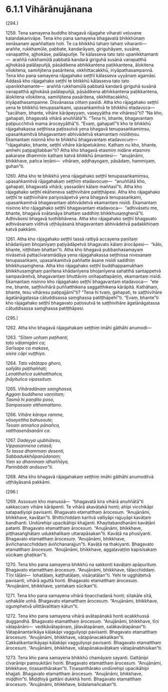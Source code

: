 

# 6.1.1 Vihārānujānana




(294.)

1259\. Tena samayena buddho bhagavā rājagahe viharati veḷuvane kalandakanivāpe. Tena kho pana samayena bhagavatā bhikkhūnaṃ senāsanaṃ apaññattaṃ hoti. Te ca bhikkhū tahaṃ tahaṃ viharanti—  araññe, rukkhamūle, pabbate, kandarāyaṃ, giriguhāyaṃ, susāne, vanapatthe, ajjhokāse, palālapuñje. Te kālasseva tato tato upanikkhamanti—  araññā rukkhamūlā pabbatā kandarā giriguhā susānā vanapatthā ajjhokāsā palālapuñjā, pāsādikena abhikkantena paṭikkantena, ālokitena vilokitena, samiñjitena pasāritena, okkhittacakkhū, iriyāpathasampannā. Tena kho pana samayena rājagahako seṭṭhī kālasseva uyyānaṃ agamāsi. Addasā kho rājagahako seṭṭhī te bhikkhū kālasseva tato tato upanikkhamante—  araññā rukkhamūlā pabbatā kandarā giriguhā susānā vanapatthā ajjhokāsā palālapuñjā, pāsādikena abhikkantena paṭikkantena, ālokitena vilokitena, samiñjitena pasāritena, okkhittacakkhū, iriyāpathasampanne. Disvānassa cittaṃ pasīdi. Atha kho rājagahako seṭṭhī yena te bhikkhū tenupasaṅkami, upasaṅkamitvā te bhikkhū etadavoca—  “sacāhaṃ, bhante, vihāre kārāpeyyaṃ, vaseyyātha me vihāresū”ti? “Na kho, gahapati, bhagavatā vihārā anuññātā”ti. “Tena hi, bhante, bhagavantaṃ paṭipucchitvā mama āroceyyāthā”ti. “Evaṃ, gahapatī”ti kho te bhikkhū rājagahakassa seṭṭhissa paṭissutvā yena bhagavā tenupasaṅkamiṃsu, upasaṅkamitvā bhagavantaṃ abhivādetvā ekamantaṃ nisīdiṃsu. Ekamantaṃ nisinnā kho te bhikkhū bhagavantaṃ etadavocuṃ—  “rājagahako, bhante, seṭṭhī vihāre kārāpetukāmo. Kathaṃ nu kho, bhante, amhehi paṭipajjitabban”ti? Atha kho bhagavā etasmiṃ nidāne etasmiṃ pakaraṇe dhammiṃ kathaṃ katvā bhikkhū āmantesi—  “anujānāmi, bhikkhave, pañca leṇāni—  vihāraṃ, aḍḍhayogaṃ, pāsādaṃ, hammiyaṃ, guhan”ti.

1260\. Atha kho te bhikkhū yena rājagahako seṭṭhī tenupasaṅkamiṃsu, upasaṅkamitvā rājagahakaṃ seṭṭhiṃ etadavocuṃ—  “anuññātā kho, gahapati, bhagavatā vihārā; yassadāni kālaṃ maññasī”ti. Atha kho rājagahako seṭṭhī ekāheneva saṭṭhivihāre patiṭṭhāpesi. Atha kho rājagahako seṭṭhī te saṭṭhivihāre pariyosāpetvā yena bhagavā tenupasaṅkami, upasaṅkamitvā bhagavantaṃ abhivādetvā ekamantaṃ nisīdi. Ekamantaṃ nisinno kho rājagahako seṭṭhī bhagavantaṃ etadavoca—  “adhivāsetu me, bhante, bhagavā svātanāya bhattaṃ saddhiṃ bhikkhusaṃghenā”ti. Adhivāsesi bhagavā tuṇhībhāvena. Atha kho rājagahako seṭṭhī bhagavato adhivāsanaṃ viditvā uṭṭhāyāsanā bhagavantaṃ abhivādetvā padakkhiṇaṃ katvā pakkāmi.

1261\. Atha kho rājagahako seṭṭhī tassā rattiyā accayena paṇītaṃ khādanīyaṃ bhojanīyaṃ paṭiyādāpetvā bhagavato kālaṃ ārocāpesi—  “kālo, bhante, niṭṭhitaṃ bhattan”ti. Atha kho bhagavā pubbaṇhasamayaṃ nivāsetvā pattacīvaramādāya yena rājagahakassa seṭṭhissa nivesanaṃ tenupasaṅkami, upasaṅkamitvā paññatte āsane nisīdi saddhiṃ bhikkhusaṃghena. Atha kho rājagahako seṭṭhī buddhappamukhaṃ bhikkhusaṃghaṃ paṇītena khādanīyena bhojanīyena sahatthā santappetvā sampavāretvā, bhagavantaṃ bhuttāviṃ onītapattapāṇiṃ, ekamantaṃ nisīdi. Ekamantaṃ nisinno kho rājagahako seṭṭhī bhagavantaṃ etadavoca—  “ete me, bhante, saṭṭhivihārā puññatthikena saggatthikena kārāpitā. Kathāhaṃ, bhante, tesu vihāresu paṭipajjāmī”ti? “Tena hi tvaṃ, gahapati, te saṭṭhivihāre āgatānāgatassa cātuddisassa saṃghassa patiṭṭhāpehī”ti. “Evaṃ, bhante”ti kho rājagahako seṭṭhī bhagavato paṭissutvā te saṭṭhivihāre āgatānāgatassa cātuddisassa saṃghassa patiṭṭhāpesi.

(295.)

1262\. Atha kho bhagavā rājagahakaṃ seṭṭhiṃ imāhi gāthāhi anumodi—

1263\. _“Sītaṃ uṇhaṃ paṭihanti,_  
_tato vāḷamigāni ca;_  
_Sarīsape ca makase,_  
_sisire cāpi vuṭṭhiyo._  


1264\. _Tato vātātapo ghoro,_  
_sañjāto paṭihaññati;_  
_Leṇatthañca sukhatthañca,_  
_jhāyituñca vipassituṃ._  


1265\. _Vihāradānaṃ saṃghassa,_  
_Aggaṃ buddhena vaṇṇitaṃ;_  
_Tasmā hi paṇḍito poso,_  
_Sampassaṃ atthamattano._  


1266\. _Vihāre kāraye ramme,_  
_vāsayettha bahussute;_  
_Tesaṃ annañca pānañca,_  
_vatthasenāsanāni ca._  


1267\. _Dadeyya ujubhūtesu,_  
_Vippasannena cetasā;_  
_Te tassa dhammaṃ desenti,_  
_Sabbadukkhāpanūdanaṃ;_  
_Yaṃ so dhammaṃ idhaññāya,_  
_Parinibbāti anāsavo”ti._  


1268\. Atha kho bhagavā rājagahakaṃ seṭṭhiṃ imāhi gāthāhi anumoditvā uṭṭhāyāsanā pakkāmi.

(296.)

1269\. Assosuṃ kho manussā—  “bhagavatā kira vihārā anuññātā”ti sakkaccaṃ vihāre kārāpenti. Te vihārā akavāṭakā honti; ahīpi vicchikāpi satapadiyopi pavisanti. Bhagavato etamatthaṃ ārocesuṃ. “Anujānāmi, bhikkhave, kavāṭan”ti. Bhittichiddaṃ karitvā valliyāpi rajjuyāpi kavāṭaṃ bandhanti. Undūrehipi upacikāhipi khajjanti. Khayitabandhanāni kavāṭāni patanti. Bhagavato etamatthaṃ ārocesuṃ. “Anujānāmi, bhikkhave, piṭṭhasaṅghāṭaṃ udukkhalikaṃ uttarapāsakan”ti. Kavāṭā na phusīyanti. Bhagavato etamatthaṃ ārocesuṃ. “Anujānāmi, bhikkhave, āviñchanacchiddaṃ āviñchanarajjun”ti. Kavāṭā na thakiyanti. Bhagavato etamatthaṃ ārocesuṃ. “Anujānāmi, bhikkhave, aggaḷavaṭṭiṃ kapisīsakaṃ sūcikaṃ ghaṭikan”ti.

1270\. Tena kho pana samayena bhikkhū na sakkonti kavāṭaṃ apāpurituṃ. Bhagavato etamatthaṃ ārocesuṃ. “Anujānāmi, bhikkhave, tāḷacchiddaṃ. Tīṇi tāḷāni—  lohatāḷaṃ, kaṭṭhatāḷaṃ, visāṇatāḷan”ti. Yehi te ugghāṭetvā pavisanti, vihārā aguttā honti. Bhagavato etamatthaṃ ārocesuṃ. “Anujānāmi, bhikkhave, yantakaṃ sūcikan”ti.

1271\. Tena kho pana samayena vihārā tiṇacchadanā honti; sītakāle sītā, uṇhakāle uṇhā. Bhagavato etamatthaṃ ārocesuṃ. “Anujānāmi, bhikkhave, ogumphetvā ullittāvalittaṃ kātun”ti.

1272\. Tena kho pana samayena vihārā avātapānakā honti acakkhussā duggandhā. Bhagavato etamatthaṃ ārocesuṃ. “Anujānāmi, bhikkhave, tīṇi vātapānāni—  vedikāvātapānaṃ, jālavātapānaṃ, salākavātapānan”ti. Vātapānantarikāya kāḷakāpi vagguliyopi pavisanti. Bhagavato etamatthaṃ ārocesuṃ. “Anujānāmi, bhikkhave, vātapānacakkalikan”ti. Cakkalikantarikāyapi kāḷakāpi vagguliyopi pavisanti. Bhagavato etamatthaṃ ārocesuṃ. “Anujānāmi, bhikkhave, vātapānakavāṭakaṃ vātapānabhisikan”ti.

1273\. Tena kho pana samayena bhikkhū chamāyaṃ sayanti. Gattānipi cīvarānipi paṃsukitāni honti. Bhagavato etamatthaṃ ārocesuṃ. “Anujānāmi, bhikkhave, tiṇasanthārakan”ti. Tiṇasanthārako undūrehipi upacikāhipi khajjati. Bhagavato etamatthaṃ ārocesuṃ. “Anujānāmi, bhikkhave, miḍḍhin”ti. Miḍḍhiyā gattāni dukkhā honti. Bhagavato etamatthaṃ ārocesuṃ. “Anujānāmi, bhikkhave, bidalamañcakan”ti.



